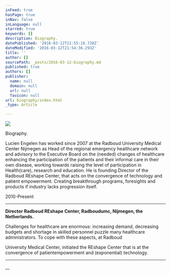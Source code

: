```yaml
---
inFeed: true
hasPage: true
inNav: false
inLanguage: null
starred: true
keywords: []
description: Biography.
datePublished: '2016-03-12T21:55:18.728Z'
dateModified: '2016-03-12T21:54:36.293Z'
title: ''
author: []
sourcePath: _posts/2016-03-12-biography.md
published: true
authors: []
publisher:
  name: null
  domain: null
  url: null
  favicon: null
url: biography/index.html
_type: Article

---
```

![](https://the-grid-user-content.s3-us-west-2.amazonaws.com/0097cb4f-4639-429d-9dc7-86160ad31f5d.jpg)

Biography.

Lucien Engelen has worked since 2007 at the Radboud University Medical
Center Nijmegen as Head of the regional emergency healthcare network and
advisory to the Executive Board on the (needed) changes of healthcare enhancing
the participation of the patients and their informal care in their own disease,
working towards raising the level of participation in Health(care), research
and education. He is founding Director of the Radboud REshape Center, that
acts on the convergence of technology and patient empowerment. Creating
breakthrough programs, foresights and products if industry lacks progression
itself. 

2010-Present

****

**Director
Radboud REshape Center, Radboudumc, Nijmegen, the Netherlands.**

Challenges for healthcare
are enormous: increasing demand, decreasing budgets and shortage in skilled personnel puzzle many
healthcare administrators. To cope with these aspects, at Radboud

University
Medical Center, initiated the REshape Center that is at the convergence of
patientempowerment
and (exponential) technology.

****

__